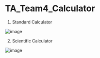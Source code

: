 # TA_Team4_Calculator
1. Standard Calculator 


![image](https://user-images.githubusercontent.com/58455532/168401354-47e4c69e-c3a1-4980-a2a2-5bba5eb18ac7.png)

2. Scientific Calculator


![image](https://user-images.githubusercontent.com/58455532/168401512-a81c8e5f-4af9-4de5-b448-97ef049e5c69.png)
